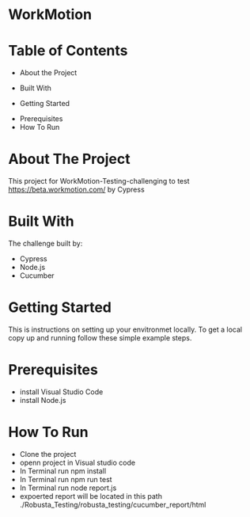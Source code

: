 # WorkMotion

# Table of Contents
* About the Project
- Built With
* Getting Started
- Prerequisites
- How To Run
# About The Project
This project for WorkMotion-Testing-challenging to test https://beta.workmotion.com/ by Cypress

# Built With
The challenge built by:

* Cypress
* Node.js
* Cucumber
# Getting Started
This is instructions on setting up your envitronmet locally. To get a local copy up and running follow these simple example steps.

# Prerequisites
* install Visual Studio Code
* install Node.js

# How To Run
* Clone the project
* openn project in Visual studio code
* In Terminal run npm install
* In Terminal run npm run test
* In Terminal run node report.js
* expoerted report will be located in this path ./Robusta_Testing/robusta_testing/cucumber_report/html
